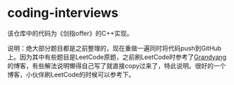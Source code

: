 # coding-interviews
该仓库中的代码为《剑指offer》的C++实现。

说明：绝大部分题目都是之前整理的，现在重做一遍同时将代码push到GitHub上。因为其中有些题目是LeetCode原题，之前刷LeetCode时参考了[Grandyang](https://www.cnblogs.com/grandyang/p/4606334.html)的博客，有些解法说明懒得自己写了就直接copy过来了，特此说明。很好的一个博客，小伙伴刷LeetCode的时候可以参考下。

